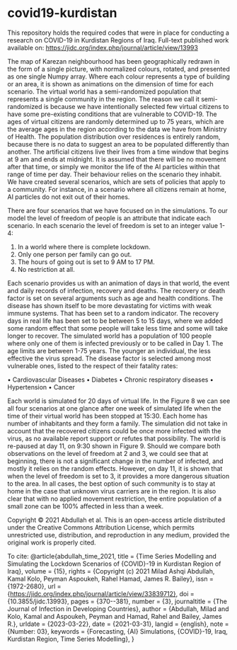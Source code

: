 # covid19-kurdistan
This repository holds the required codes that were in place for conducting a research on COVID-19 in Kurdistan Regions of Iraq.
Full-text published work available on: https://jidc.org/index.php/journal/article/view/13993


The map of Karezan neighbourhood has been geographically redrawn in the form of a single picture, with normalized colours, rotated, and presented as one single Numpy array. Where each colour represents a type of building or an area, it is shown as animations on the dimension of time for each scenario. The virtual world has a semi-randomized population that represents a single community in the region. The reason we call it semi-randomized is because we have intentionally selected few virtual citizens to have some pre-existing conditions that are vulnerable to COVID-19. The ages of virtual citizens are randomly determined up to 75 years, which are the average ages in the region according to the data we have from Ministry of Health. The population distribution over residences is entirely random, because there is no data to suggest an area to be populated differently than another. The artificial citizens live their lives from a time window that begins at 9 am and ends at midnight. It is assumed that there will be no movement after that time, or simply we monitor the life of the AI particles within that range of time per day. Their behaviour relies on the scenario they inhabit. We have created several scenarios, which are sets of policies that apply to a community. For instance, in a scenario where all citizens remain at home, AI particles do not exit out of their homes. 

There are four scenarios that we have focused on in the simulations. To our model the level of freedom of people is an attribute that indicate each scenario. In each scenario the level of freedom is set to an integer value 1-4:
  1.	In a world where there is complete lockdown.
  2.	Only one person per family can go out.
  3.	The hours of going out is set to 9 AM to 17 PM.
  4.	No restriction at all.
  
 Each scenario provides us with an animation of days in that world, the event and daily records of infection, recovery and deaths. The recovery or death factor is set on several arguments such as age and health conditions. The disease has shown itself to be more devastating for victims with weak immune systems. That has been set to a random indicator. The recovery days in real life has been set to be between 5 to 15 days,  where we added some random effect that some people will take less time and some will take longer to recover. 
The simulated world has a population of 100 people where only one of them is infected previously or to be called in Day 1. The age limits are between 1-75 years. The younger an individual, the less effective the virus spread. The disease factor is selected among most vulnerable ones, listed to the respect of their fatality rates:
 
 •	Cardiovascular Diseases
  •	Diabetes
  •	Chronic respiratory diseases
  •	Hypertension
  •	Cancer
  
Each world is simulated for 20 days of virtual life. In the Figure 8 we can see all four scenarios at one glance after one week of simulated life when the time of their virtual world has been stopped at 15:30. Each home has number of inhabitants and they form a family. The simulation did not take in account that the recovered citizens could be once more infected with the virus, as no available report support or refutes that possibility. The world is re-paused at day 11, on 9:30 shown in Figure 9. Should we compare both observations on the level of freedom at 2 and 3, we could see that at beginning, there is not a significant change in the number of infected, and mostly it relies on the random effects. However, on day 11, it is shown that when the level of freedom is set to 3, it provides a more dangerous situation to the area. In all cases, the best option of such community is to stay at home in the case that unknown virus carriers are in the region. It is also clear that with no applied movement restriction, the entire population of a small zone can be 100% affected in less than a week.

Copyright © 2021 Abdullah et al. This is an open-access article distributed under the Creative Commons Attribution License, which permits unrestricted use, distribution, and reproduction in any medium, provided the original work is properly cited.

To cite:
@article{abdullah_time_2021,
	title = {Time Series Modelling and Simulating the Lockdown Scenarios of {COVID}-19 in Kurdistan Region of Iraq},
	volume = {15},
	rights = {Copyright (c) 2021 Milad Ashqi  Abdullah, Kamal Kolo, Peyman  Aspoukeh, Rahel  Hamad, James R.  Bailey},
	issn = {1972-2680},
	url = {https://jidc.org/index.php/journal/article/view/33839712},
	doi = {10.3855/jidc.13993},
	pages = {370--381},
	number = {3},
	journaltitle = {The Journal of Infection in Developing Countries},
	author = {Abdullah, Milad and Kolo, Kamal and Aspoukeh, Peyman and Hamad, Rahel and Bailey, James R.},
	urldate = {2023-03-22},
	date = {2021-03-31},
	langid = {english},
	note = {Number: 03},
	keywords = {Forecasting, {AI} Simulations, {COVID}-19, Iraq, Kurdistan Region, Time Series Modelling},
}
